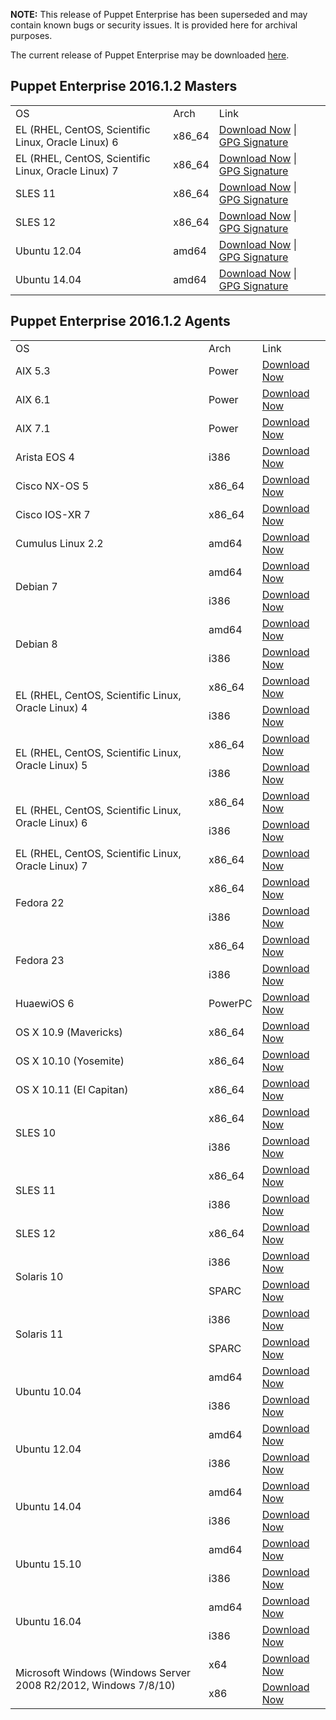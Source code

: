 <p><b>NOTE:</b> This release of Puppet Enterprise has been superseded and may contain known bugs or security issues. It is provided here for archival purposes.
</p><p>The current release of Puppet Enterprise may be downloaded <a href="/Readme.md">here</a>.

</p><h2 id="pe_201612">Puppet Enterprise 2016.1.2 Masters</h2>
<table>
<tbody>
<tr>
<td>OS</td>
<td>Arch</td>
<td>Link</td>
</tr>


<tr>
<td>EL (RHEL, CentOS, Scientific Linux, Oracle Linux) 6</td>
<td>x86_64</td>
<td><a href="https://pm.puppetlabs.com/puppet-enterprise/2016.1.2/puppet-enterprise-2016.1.2-el-6-x86_64.tar.gz">Download Now</a> | <a href="https://pm.puppetlabs.com/puppet-enterprise/2016.1.2/puppet-enterprise-2016.1.2-el-6-x86_64.tar.gz.asc">GPG Signature</a></td>
</tr>

<tr>
<td>EL (RHEL, CentOS, Scientific Linux, Oracle Linux) 7</td>
<td>x86_64</td>
<td><a href="https://pm.puppetlabs.com/puppet-enterprise/2016.1.2/puppet-enterprise-2016.1.2-el-7-x86_64.tar.gz">Download Now</a> | <a href="https://pm.puppetlabs.com/puppet-enterprise/2016.1.2/puppet-enterprise-2016.1.2-el-7-x86_64.tar.gz.asc">GPG Signature</a></td>
</tr>

<tr>
<td>SLES 11</td>
<td>x86_64</td>
<td><a href="https://pm.puppetlabs.com/puppet-enterprise/2016.1.2/puppet-enterprise-2016.1.2-sles-11-x86_64.tar.gz">Download Now</a> | <a href="https://pm.puppetlabs.com/puppet-enterprise/2016.1.2/puppet-enterprise-2016.1.2-sles-11-x86_64.tar.gz.asc">GPG Signature</a></td>
</tr>

<tr>
<td>SLES 12</td>
<td>x86_64</td>
<td><a href="https://pm.puppetlabs.com/puppet-enterprise/2016.1.2/puppet-enterprise-2016.1.2-sles-12-x86_64.tar.gz">Download Now</a> | <a href="https://pm.puppetlabs.com/puppet-enterprise/2016.1.2/puppet-enterprise-2016.1.2-sles-12-x86_64.tar.gz.asc">GPG Signature</a></td>
</tr>

<tr>
<td>Ubuntu 12.04</td>
<td>amd64</td>
<td><a href="https://pm.puppetlabs.com/puppet-enterprise/2016.1.2/puppet-enterprise-2016.1.2-ubuntu-12.04-amd64.tar.gz">Download Now</a> | <a href="https://pm.puppetlabs.com/puppet-enterprise/2016.1.2/puppet-enterprise-2016.1.2-ubuntu-12.04-amd64.tar.gz.asc">GPG Signature</a></td>
</tr>

<tr>
<td>Ubuntu 14.04</td>
<td>amd64</td>
<td><a href="https://pm.puppetlabs.com/puppet-enterprise/2016.1.2/puppet-enterprise-2016.1.2-ubuntu-14.04-amd64.tar.gz">Download Now</a> | <a href="https://pm.puppetlabs.com/puppet-enterprise/2016.1.2/puppet-enterprise-2016.1.2-ubuntu-14.04-amd64.tar.gz.asc">GPG Signature</a></td>
</tr>
</tbody>
</table>

<h2 id="pe_a_201521">Puppet Enterprise 2016.1.2 Agents</h2>
<table>
<tbody>
<tr>
<td>OS</td>
<td>Arch</td>
<td>Link</td>
</tr>

<tr> 
<td>AIX 5.3</td>
<td>Power</td>
<td><a href="http://pm.puppetlabs.com/puppet-agent/2016.1.2/1.4.2/repos/aix/5.3/PC1/ppc/puppet-agent-1.4.2-1.aix5.3.ppc.rpm">Download Now</a></td>
</tr>

<tr>
<td>AIX 6.1</td>
<td>Power</td>
<td><a href="http://pm.puppetlabs.com/puppet-agent/2016.1.2/1.4.2/repos/aix/6.1/PC1/ppc/puppet-agent-1.4.2-1.aix6.1.ppc.rpm">Download Now</a></td>
</tr>

<tr>
<td>AIX 7.1</td>
<td>Power</td>
<td><a href="http://pm.puppetlabs.com/puppet-agent/2016.1.2/1.4.2/repos/aix/7.1/PC1/ppc/puppet-agent-1.4.2-1.aix7.1.ppc.rpm">Download Now</a></td>
</tr>

<tr>
<td>Arista EOS 4</td>
<td>i386</td>
<td><a href="http://pm.puppetlabs.com/puppet-agent/2016.1.2/1.4.2/repos/eos/4/PC1/i386/puppet-agent-1.4.2-1.eos4.i386.swix">Download Now</a></td>
</tr>

<tr>
<td>Cisco NX-OS 5</td>
<td>x86_64</td>
<td><a href="http://pm.puppetlabs.com/puppet-agent/2016.1.2/1.4.2/repos/cisco-wrlinux/5/PC1/x86_64/puppet-agent-1.4.2-1.cisco_wrlinux5.x86_64.rpm">Download Now</a></td>
</tr>

<tr>
<td>Cisco IOS-XR 7</td>
<td>x86_64</td>
<td><a href="http://pm.puppetlabs.com/puppet-agent/2016.1.2/1.4.2/repos/cisco-wrlinux/7/PC1/x86_64/puppet-agent-1.4.2-1.cisco_wrlinux7.x86_64.rpm">Download Now</a></td>
</tr>

<tr>
<td>Cumulus Linux 2.2</td>
<td>amd64</td>
<td><a href="http://pm.puppetlabs.com/puppet-agent/2016.1.2/1.4.2/repos/deb/cumulus/PC1/puppet-agent_1.4.2-1cumulus_amd64.deb">Download Now</a></td>
</tr>

<tr>
<td rowspan="2">Debian 7</td>
<td>amd64</td>
<td><a href="http://pm.puppetlabs.com/puppet-agent/2016.1.2/1.4.2/repos/deb/wheezy/PC1/puppet-agent_1.4.2-1wheezy_amd64.deb">Download Now</a></td>
</tr>
<tr>
<td>i386</td>
<td><a href="http://pm.puppetlabs.com/puppet-agent/2016.1.2/1.4.2/repos/deb/wheezy/PC1/puppet-agent_1.4.2-1wheezy_i386.deb">Download Now</a></td>
</tr>

<tr>
<td rowspan="2">Debian 8</td>
<td>amd64</td>
<td><a href="http://pm.puppetlabs.com/puppet-agent/2016.1.2/1.4.2/repos/deb/jessie/PC1/puppet-agent_1.4.2-1jessie_amd64.deb">Download Now</a></td>
</tr>
<tr>
<td>i386</td>
<td><a href="http://pm.puppetlabs.com/puppet-agent/2016.1.2/1.4.2/repos/deb/jessie/PC1/puppet-agent_1.4.2-1jessie_i386.deb">Download Now</a></td>
</tr>

<tr>
<td rowspan="2">EL (RHEL, CentOS, Scientific Linux, Oracle Linux) 4</td>
<td>x86_64</td>
<td><a href="http://pm.puppetlabs.com/puppet-agent/2016.1.2/1.4.2/repos/el/4/PC1/x86_64/puppet-agent-1.4.2-1.el4.x86_64.rpm">Download Now</a></td>
</tr>
<tr>
<td>i386</td>
<td><a href="http://pm.puppetlabs.com/puppet-agent/2016.1.2/1.4.2/repos/el/4/PC1/i386/puppet-agent-1.4.2-1.el4.i386.rpm">Download Now</a></td>
</tr>

<tr>
<td rowspan="2">EL (RHEL, CentOS, Scientific Linux, Oracle Linux) 5</td>
<td>x86_64</td>
<td><a href="http://pm.puppetlabs.com/puppet-agent/2016.1.2/1.4.2/repos/el/5/PC1/x86_64/puppet-agent-1.4.2-1.el5.x86_64.rpm">Download Now</a></td>
</tr>
<tr>
<td>i386</td>
<td><a href="http://pm.puppetlabs.com/puppet-agent/2016.1.2/1.4.2/repos/el/5/PC1/i386/puppet-agent-1.4.2-1.el5.i386.rpm">Download Now</a></td>
</tr>

<tr>
<td rowspan="2">EL (RHEL, CentOS, Scientific Linux, Oracle Linux) 6</td>
<td>x86_64</td>
<td><a href="http://pm.puppetlabs.com/puppet-agent/2016.1.2/1.4.2/repos/el/6/PC1/x86_64/puppet-agent-1.4.2-1.el6.x86_64.rpm">Download Now</a></td>
</tr>
<tr>
<td>i386</td>
<td><a href="http://pm.puppetlabs.com/puppet-agent/2016.1.2/1.4.2/repos/el/6/PC1/i386/puppet-agent-1.4.2-1.el6.i386.rpm">Download Now</a></td>
</tr>

<tr>
<td>EL (RHEL, CentOS, Scientific Linux, Oracle Linux) 7</td>
<td>x86_64</td>
<td><a href="http://pm.puppetlabs.com/puppet-agent/2016.1.2/1.4.2/repos/el/7/PC1/x86_64/puppet-agent-1.4.2-1.el7.x86_64.rpm">Download Now</a></td>
</tr>

<tr>
<td rowspan="2">Fedora 22</td>
<td>x86_64</td>
<td><a href="http://pm.puppetlabs.com/puppet-agent/2016.1.2/1.4.2/repos/fedora/f22/PC1/x86_64/puppet-agent-1.4.2-1.fedoraf22.x86_64.rpm">Download Now</a></td>
</tr>
<tr>
<td>i386</td>
<td><a href="http://pm.puppetlabs.com/puppet-agent/2016.1.2/1.4.2/repos/fedora/f22/PC1/i386/puppet-agent-1.4.2-1.fedoraf22.i386.rpm">Download Now</a></td>
</tr>

<tr>
<td rowspan="2">Fedora 23</td>
<td>x86_64</td>
<td><a href="http://pm.puppetlabs.com/puppet-agent/2016.1.2/1.4.2/repos/fedora/f23/PC1/x86_64/puppet-agent-1.4.2-1.fedoraf23.x86_64.rpm">Download Now</a></td>
</tr>
<tr>
<td>i386</td>
<td><a href="http://pm.puppetlabs.com/puppet-agent/2016.1.2/1.4.2/repos/fedora/f23/PC1/i386/puppet-agent-1.4.2-1.fedoraf23.i386.rpm">Download Now</a></td>
</tr>

<tr>
<td>HuaewiOS 6</td>
<td>PowerPC</td>
<td><a href="http://pm.puppetlabs.com/puppet-agent/2016.1.2/1.4.2/repos/deb/huaweios/PC1/puppet-agent_1.4.2-1huaweios_powerpc.deb">Download Now</a></td>
</tr>

<tr>
<td>OS X 10.9 (Mavericks)</td>
<td>x86_64</td>
<td><a href="http://pm.puppetlabs.com/puppet-agent/2016.1.2/1.4.2/repos/apple/10.9/PC1/x86_64/puppet-agent-1.4.2-1.osx10.9.dmg">Download Now</a></td>
</tr>

<tr>
<td>OS X 10.10 (Yosemite)</td>
<td>x86_64</td>
<td><a href="http://pm.puppetlabs.com/puppet-agent/2016.1.2/1.4.2/repos/apple/10.10/PC1/x86_64/puppet-agent-1.4.2-1.osx10.10.dmg">Download Now</a></td>
</tr>

<tr>
<td>OS X 10.11 (El Capitan)</td>
<td>x86_64</td>
<td><a href="http://pm.puppetlabs.com/puppet-agent/2016.1.2/1.4.2/repos/apple/10.11/PC1/x86_64/puppet-agent-1.4.2-1.osx10.11.dmg">Download Now</a></td>
</tr>

<tr>
<td rowspan="2">SLES 10</td>
<td>x86_64</td>
<td><a href="http://pm.puppetlabs.com/puppet-agent/2016.1.2/1.4.2/repos/sles/10/PC1/x86_64/puppet-agent-1.4.2-1.sles10.x86_64.rpm">Download Now</a></td>
</tr>
<tr>
<td>i386</td>
<td><a href="http://pm.puppetlabs.com/puppet-agent/2016.1.2/1.4.2/repos/sles/10/PC1/i386/puppet-agent-1.4.2-1.sles10.i386.rpm">Download Now</a></td>
</tr>

<tr>
<td rowspan="2">SLES 11</td>
<td>x86_64</td>
<td><a href="http://pm.puppetlabs.com/puppet-agent/2016.1.2/1.4.2/repos/sles/11/PC1/x86_64/puppet-agent-1.4.2-1.sles11.x86_64.rpm">Download Now</a></td>
</tr>
<tr>
<td>i386</td>
<td><a href="http://pm.puppetlabs.com/puppet-agent/2016.1.2/1.4.2/repos/sles/11/PC1/i386/puppet-agent-1.4.2-1.sles11.i386.rpm">Download Now</a></td>
</tr>

<tr>
<td>SLES 12</td>
<td>x86_64</td>
<td><a href="http://pm.puppetlabs.com/puppet-agent/2016.1.2/1.4.2/repos/sles/12/PC1/x86_64/puppet-agent-1.4.2-1.sles12.x86_64.rpm">Download Now</a></td>
</tr>

<tr>
<td rowspan="2">Solaris 10</td>
<td>i386</td>
<td><a href="http://pm.puppetlabs.com/puppet-agent/2016.1.2/1.4.2/repos/solaris/10/PC1/puppet-agent-1.4.2-1.i386.pkg.gz">Download Now</a></td>
</tr>
<tr>
<td>SPARC</td>
<td><a href="http://pm.puppetlabs.com/puppet-agent/2016.1.2/1.4.2/repos/solaris/10/PC1/puppet-agent-1.4.2-1.sparc.pkg.gz">Download Now</a></td>
</tr>

<tr>
<td rowspan="2">Solaris 11</td>
<td>i386</td>
<td><a href="http://pm.puppetlabs.com/puppet-agent/2016.1.2/1.4.2/repos/solaris/11/PC1/puppet-agent@1.4.2,5.11-1.i386.p5p">Download Now</a></td>
</tr>
<tr>
<td>SPARC</td>
<td><a href="http://pm.puppetlabs.com/puppet-agent/2016.1.2/1.4.2/repos/solaris/11/PC1/puppet-agent@1.4.2,5.11-1.sparc.p5p">Download Now</a></td>
</tr>

<tr>
<td rowspan="2">Ubuntu 10.04</td>
<td>amd64</td>
<td><a href="http://pm.puppetlabs.com/puppet-agent/2016.1.2/1.4.2/repos/deb/lucid/PC1/puppet-agent_1.4.2-1lucid_amd64.deb">Download Now</a></td>
</tr>
<tr>
<td>i386</td>
<td><a href="http://pm.puppetlabs.com/puppet-agent/2016.1.2/1.4.2/repos/deb/lucid/PC1/puppet-agent_1.4.2-1lucid_i386.deb">Download Now</a></td>
</tr>

<tr>
<td rowspan="2">Ubuntu 12.04</td>
<td>amd64</td>
<td><a href="http://pm.puppetlabs.com/puppet-agent/2016.1.2/1.4.2/repos/deb/precise/PC1/puppet-agent_1.4.2-1precise_amd64.deb">Download Now</a></td>
</tr>
<tr>
<td>i386</td>
<td><a href="http://pm.puppetlabs.com/puppet-agent/2016.1.2/1.4.2/repos/deb/precise/PC1/puppet-agent_1.4.2-1precise_i386.deb">Download Now</a></td>
</tr>

<tr>
<td rowspan="2">Ubuntu 14.04</td>
<td>amd64</td>
<td><a href="http://pm.puppetlabs.com/puppet-agent/2016.1.2/1.4.2/repos/deb/trusty/PC1/puppet-agent_1.4.2-1trusty_amd64.deb">Download Now</a></td>
</tr>
<tr>
<td>i386</td>
<td><a href="http://pm.puppetlabs.com/puppet-agent/2016.1.2/1.4.2/repos/deb/trusty/PC1/puppet-agent_1.4.2-1trusty_i386.deb">Download Now</a></td>
</tr>

<tr>
<td rowspan="2">Ubuntu 15.10</td>
<td>amd64</td>
<td><a href="http://pm.puppetlabs.com/puppet-agent/2016.1.2/1.4.2/repos/deb/wily/PC1/puppet-agent_1.4.2-1wily_amd64.deb">Download Now</a></td>
</tr>
<tr>
<td>i386</td>
<td><a href="http://pm.puppetlabs.com/puppet-agent/2016.1.2/1.4.2/repos/deb/wily/PC1/puppet-agent_1.4.2-1wily_i386.deb">Download Now</a></td>
</tr>

<tr>
<td rowspan="2">Ubuntu 16.04</td>
<td>amd64</td>
<td><a href="http://pm.puppetlabs.com/puppet-agent/2016.1.2/1.4.2/repos/deb/xenial/PC1/puppet-agent_1.4.2-1xenial_amd64.deb">Download Now</a></td>
</tr>
<tr>
<td>i386</td>
<td><a href="http://pm.puppetlabs.com/puppet-agent/2016.1.2/1.4.2/repos/deb/xenial/PC1/puppet-agent_1.4.2-1xenial_i386.deb">Download Now</a></td>
</tr>

<tr>
<td rowspan="2">Microsoft Windows (Windows Server 2008 R2/2012, Windows 7/8/10)</td>
<td>x64</td>
<td><a href="http://pm.puppetlabs.com/puppet-agent/2016.1.2/1.4.2/repos/windows/puppet-agent-1.4.2-x64.msi">Download Now</a></td>
</tr>
<tr>
<td>x86</td>
<td><a href="http://pm.puppetlabs.com/puppet-agent/2016.1.2/1.4.2/repos/windows/puppet-agent-1.4.2-x86.msi">Download Now</a></td>
</tr>

</tbody>
</table>


